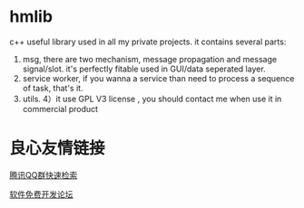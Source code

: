 # hmlib
c++ useful library used in all my private projects.
it contains several parts:
1) msg, there are two mechanism, message propagation and message signal/slot. it's perfectly fitable used in GUI/data seperated layer.
2) service worker, if you wanna a service than need to process a sequence of task, that's it.
3) utils.
4）it use GPL V3 license , you should contact me when use it in commercial product


 # 良心友情链接

[腾讯QQ群快速检索](http://u.720life.cn/s/8cf73f7c)

[软件免费开发论坛](http://u.720life.cn/s/bbb01dc0)